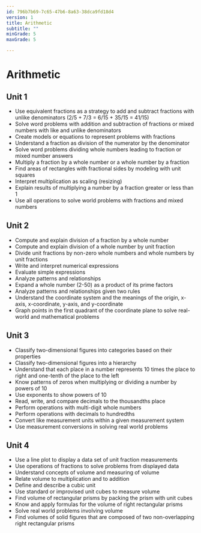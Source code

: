 ```yaml
---
id: 796b7b69-7c65-47b6-8a63-38dca9fd18d4
version: 1
title: Arithmetic
subtitle: ""
minGrade: 5
maxGrade: 5

---
```

# Arithmetic


## Unit 1
* Use equivalent fractions as a strategy to add and subtract fractions with unlike denominators  (2/5 + 7/3 = 6/15 + 35/15 = 41/15)
* Solve word problems with addition and subtraction of fractions or mixed numbers with like and unlike denominators
* Create models or equations to represent problems with fractions
* Understand a fraction as division of the numerator by the denominator
* Solve word problems dividing whole numbers leading to fraction or mixed number answers
* Multiply a fraction by a whole number or a whole number by a fraction
* Find areas of rectangles with fractional sides by modeling with unit squares
* Interpret multiplication as scaling (resizing)
* Explain results of multiplying a number by a fraction greater or less than 1
* Use all operations to solve world problems with fractions and mixed numbers

## Unit 2
* Compute and explain division of a fraction by a whole number
* Compute and explain division of a whole number by unit fraction
* Divide unit fractions by non-zero whole numbers and whole numbers by unit fractions
* Write and interpret numerical expressions
* Evaluate simple expressions
* Analyze patterns and relationships
* Expand a whole number (2-50) as a product of its prime factors
* Analyze patterns and relationships given two rules
* Understand the coordinate system and the meanings of the origin, x-axis, x-coordinate, y-axis, and y-coordinate
* Graph points in the first quadrant of the coordinate plane to solve real-world and mathematical problems

## Unit 3
* Classify two-dimensional figures into categories based on their properties
* Classify two-dimensional figures into a hierarchy
* Understand that each place in a number represents 10 times the place to right and one-tenth of the place to the left
* Know patterns of zeros when multiplying or dividing a number by powers of 10
* Use exponents to show powers of 10
* Read, write, and compare decimals to the thousandths place
* Perform operations with multi-digit whole numbers
* Perform operations with decimals to hundredths
* Convert like measurement units within a given measurement system
* Use measurement conversions in solving real world problems

## Unit 4
* Use a line plot to display a data set of unit fraction measurements
* Use operations of fractions to solve problems from displayed data
* Understand concepts of volume and measuring of volume
* Relate volume to multiplication and to addition
* Define and describe a cubic unit
* Use standard or improvised unit cubes to measure volume
* Find volume of rectangular prisms by packing the prism with unit cubes
* Know and apply formulas for the volume of right rectangular prisms
* Solve real world problems involving volume
* Find volumes of solid figures that are composed of two non-overlapping right rectangular prisms